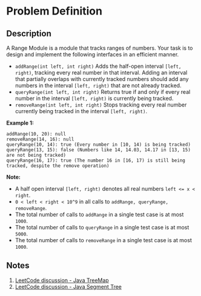 # Problem Definition

## Description

A Range Module is a module that tracks ranges of numbers. Your task is to design and implement the following interfaces in an efficient manner.

* `addRange(int left, int right)` Adds the half-open interval `[left, right)`, tracking every real number in that interval. Adding an interval that partially overlaps with currently tracked numbers should add any numbers in the interval `[left, right)` that are not already tracked.
* `queryRange(int left, int right)` Returns true if and only if every real number in the interval `[left, right)` is currently being tracked.
* `removeRange(int left, int right)` Stops tracking every real number currently being tracked in the interval `[left, right)`.

**Example 1:**

```text
addRange(10, 20): null
removeRange(14, 16): null
queryRange(10, 14): true (Every number in [10, 14) is being tracked)
queryRange(13, 15): false (Numbers like 14, 14.03, 14.17 in [13, 15) are not being tracked)
queryRange(16, 17): true (The number 16 in [16, 17) is still being tracked, despite the remove operation)
```

**Note:**

* A half open interval `[left, right)` denotes all real numbers `left <= x < right`.
* `0 < left < right < 10^9` in all calls to `addRange, queryRange, removeRange`.
* The total number of calls to `addRange` in a single test case is at most `1000`.
* The total number of calls to `queryRange` in a single test case is at most `5000`.
* The total number of calls to `removeRange` in a single test case is at most `1000`.

## Notes

1. [LeetCode discussion - Java TreeMap](https://leetcode.com/explore/interview/card/google/63/sorting-and-searching-4/440/discuss/108910/Java-TreeMap/156612)
1. [LeetCode discussion - Java Segment Tree](https://leetcode.com/explore/interview/card/google/63/sorting-and-searching-4/440/discuss/108925/Java-Segment-Tree)